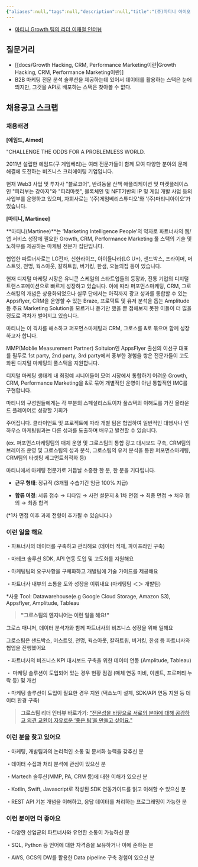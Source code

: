 ```yaml
---
{"aliases":null,"tags":null,"description":null,"title":"(주)마티니 아이오 Growth Engineer","created":"2024-01-20T18:27:03","updated":"2024-01-20T18:34:18","dg-publish":true,"permalink":"/docs/(주)마티니 아이오 Growth Engineer/","dgPassFrontmatter":true}
---
```


- [마티니 Growth 팀의 리더 이재철 인터뷰](https://delicious-palm-d5c.notion.site/f4573988582e4229a0dcd69630050617)

## 질문거리

- [[docs/Growth Hacking, CRM, Performance Marketing이란\|Growth Hacking, CRM, Performance Marketing이란]]
- B2B 마케팅 전문 분석 솔루션을 제공하는데 있어서 데이터를 활용하는 스택은 눈에 띄지만, 그것을 API로 배포하는 스택은 찾아볼 수 없다. 

## 채용공고 스크랩

### **채용배경**

**[에임드, Aimed]**

"CHALLENGE THE ODDS FOR A PROBLEMLESS WORLD.

2011년 설립한 에임드(구 게임베리)는 여러 전문가들이 함께 모여 다양한 분야의 문제 해결에 도전하는 비즈니스 크리에이팅 기업입니다.

  

현재 Web3 사업 및 투자사 "블로코어", 반려동물 산책 애플리케이션 및 마켓플레이스인 "피리부는 강아지"와 "피리마켓", 블록체인 및 NFT기반의 IP 및 게임 개발 사업 등의 사업부를 운영하고 있으며, 자회사로는 '(주)게임베리스튜디오'와 '(주)마티니아이오'가 있습니다.

  

**[마티니, Martinee]**

**마티니(Martinee)**는 ‘Marketing Intelligence People’의 약자로 파트너사의 웹/앱 서비스 성장에 필요한 Growth, CRM, Performance Marketing 풀 스택의 기술 및 노하우를 제공하는 마케팅 전문가 집단입니다.

  

협업한 파트너사로는 LG전자, 신한라이프, 아이들나라(LG U+), 샌드박스, 프라이머, 머스트잇, 천명, 웍스아웃, 칼하트윕, 버거킹, 한샘, 오늘의집 등이 있습니다.

  

현재 디지털 마케팅 시장은 유니콘 스케일의 스타트업들의 등장과, 전통 기업의 디지털 트랜스포메이션으로 빠르게 성장하고 있습니다. 이에 따라 퍼포먼스마케팅, CRM, 그로스해킹의 개념은 상용화되었으나 실무 단에서는 아직까지 광고 성과를 통합할 수 있는 Appsflyer, CRM을 운영할 수 있는 Braze, 프로덕트 및 유저 분석을 돕는 Amplitude 등 주요 Marketing Solution을 모르거나 듣기만 했을 뿐 접해보지 못한 이들이 더 많을 정도로 격차가 벌어지고 있습니다.

마티니는 이 격차를 해소하고 퍼포먼스마케팅과 CRM, 그로스를 &로 묶으며 함께 성장하고자 합니다.

  

MMP(Moblie Measurement Partner) Soltuion인 AppsFlyer 출신의 이선규 대표를 필두로 1st party, 2nd party, 3rd party에서 풍부한 경험을 쌓은 전문가들이 고도화된 디지털 마케팅의 풀스택을 지원합니다.

  

디지털 마케팅 생태계 내 최정예 시니어들이 모여 시장에서 통합하기 어려운 Growth, CRM, Performance Marketing을 &로 묶어 개별적인 운영이 아닌 통합적인 IMC를 구현합니다.

  

마티니의 구성원들에게는 각 부분의 스페셜리스트이자 풀스택의 이해도를 가진 올라운드 플레이어로 성장할 기회가

주어집니다. 클라이언트 및 프로젝트에 따라 개별 팀은 협업하여 일반적인 대행사나 인하우스 마케팅팀과는 다른 성과를 도출하며 배우고 발전할 수 있습니다.

(ex. 퍼포먼스마케팅팀의 매체 운영 및 그로스팀의 통합 광고 대시보드 구축, CRM팀의 브레이즈 운영 및 그로스팀의 성과 분석, 그로스팀의 유저 분석을 통한 퍼포먼스마케팅, CRM팀의 타겟팅 세그먼트최적화 등)

  

마티니에서 마케팅 전문가로 거듭날 소중한 한 분, 한 분을 기다립니다.

  

- **근무 형태**: 정규직 (3개월 수습기간 임금 100% 지급)

- **합류 여정**: 서류 접수 → 티타임 → 사전 설문지 & 1차 면접 → 최종 면접 → 처우 협의 → 최종 합격

(*1차 면접 이후 과제 전형이 추가될 수 있습니다.)

  

### **이런 일을 해요**

・파트너사의 데이터를 구축하고 관리해요 (데이터 적재, 파이프라인 구축)

・마테크 솔루션 SDK, API 연동 도입 및 고도화를 지원해요

・마케팅팀의 요구사항을 구체화하고 개발팀에 기술 가이드를 제공해요

・파트너사 내부의 소통을 도와 성장을 이뤄내요 (마케팅팀 ＜＞ 개발팀)

*사용 Tool: Datawarehouse(e.g Google Cloud Storage, Amazon S3), Appsflyer, Amplitude, Tableau

> **"그로스팀의 엔지니어는 이런 일을 해요!"**

그로스 매니저, 데이터 분석가와 함께 파트너사의 비즈니스 성장을 위해 일해요

그로스팀은 샌드박스, 머스트잇, 천명, 웍스아웃, 칼하트윕, 버거킹, 한샘 등 파트너사와 협업을 진행했어요

・파트너사의 비즈니스 KPI 대시보드 구축을 위한 데이터 연동 (Amplitude, Tableau)

・ 마케팅 솔루션이 도입되어 있는 경우 현황 점검 (매체 연동 미비, 이벤트, 프로퍼티 누락 등) 및 개선

・마케팅 솔루션이 도입이 필요한 경우 지원 (택소노미 설계, SDK/API 연동 지원 등 데이터 환경 구축)

> **그로스팀 리더 인터뷰 바로가기:** ["전문성을 바탕으로 서로의 분야에 대해 공감하고 의견 교환이 자유로운 ‘좋은 팀’을 만들고 싶어요."](https://delicious-palm-d5c.notion.site/f4573988582e4229a0dcd69630050617)

### **이런 분을 찾고 있어요**

・마케팅, 개발팀과의 논리적인 소통 및 문서화 능력을 갖추신 분

・데이터 수집과 처리 분석에 관심이 있으신 분

・Martech 솔루션(MMP, PA, CRM 등)에 대한 이해가 있으신 분

・Kotlin, Swift, Javascript로 작성된 SDK 연동가이드를 읽고 이해할 수 있으신 분

・REST API 기본 개념을 이해하고, 응답 데이터를 처리하는 프로그래밍이 가능한 분

  

### **이런 분이면 더 좋아요**

・다양한 산업군의 파트너사와 유연한 소통이 가능하신 분

・SQL, Python 등 언어에 대한 자격증을 보유하거나 이에 준하는 분

・AWS, GCS의 DW를 활용한 Data pipeline 구축 경험이 있으신 분
